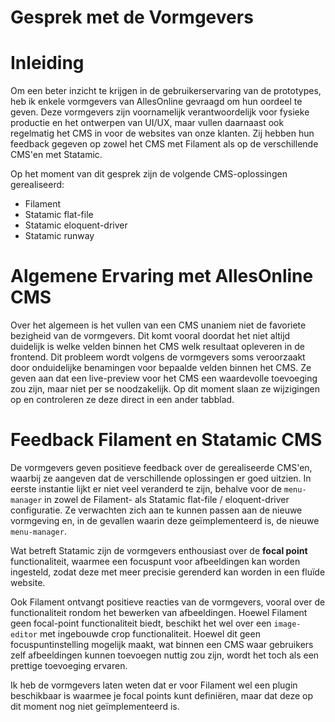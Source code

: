 # Gesprek met de Vormgevers

# Inleiding
Om een beter inzicht te krijgen in de gebruikerservaring van de prototypes, heb ik enkele vormgevers van AllesOnline gevraagd om hun oordeel te geven. Deze vormgevers zijn voornamelijk verantwoordelijk voor fysieke productie en het ontwerpen van UI/UX, maar vullen daarnaast ook regelmatig het CMS in voor de websites van onze klanten. Zij hebben hun feedback gegeven op zowel het CMS met Filament als op de verschillende CMS'en met Statamic.

Op het moment van dit gesprek zijn de volgende CMS-oplossingen gerealiseerd:
* Filament
* Statamic flat-file
* Statamic eloquent-driver
* Statamic runway

# Algemene Ervaring met AllesOnline CMS
Over het algemeen is het vullen van een CMS unaniem niet de favoriete bezigheid van de vormgevers. Dit komt vooral doordat het niet altijd duidelijk is welke velden binnen het CMS welk resultaat opleveren in de frontend. Dit probleem wordt volgens de vormgevers soms veroorzaakt door onduidelijke benamingen voor bepaalde velden binnen het CMS. Ze geven aan dat een live-preview voor het CMS een waardevolle toevoeging zou zijn, maar niet per se noodzakelijk. Op dit moment slaan ze wijzigingen op en controleren ze deze direct in een ander tabblad.

# Feedback Filament en Statamic CMS

De vormgevers geven positieve feedback over de gerealiseerde CMS'en, waarbij ze aangeven dat de verschillende oplossingen er goed uitzien. In eerste instantie lijkt er niet veel veranderd te zijn, behalve voor de `menu-manager` in zowel de Filament- als Statamic flat-file / eloquent-driver configuratie. Ze verwachten zich aan te kunnen passen aan de nieuwe vormgeving en, in de gevallen waarin deze geïmplementeerd is, de nieuwe `menu-manager`. 

Wat betreft Statamic zijn de vormgevers enthousiast over de **focal point** functionaliteit, waarmee een focuspunt voor afbeeldingen kan worden ingesteld, zodat deze met meer precisie gerenderd kan worden in een fluïde website.

Ook Filament ontvangt positieve reacties van de vormgevers, vooral over de functionaliteit rondom het bewerken van afbeeldingen. Hoewel Filament geen focal-point functionaliteit biedt, beschikt het wel over een `image-editor` met ingebouwde crop functionaliteit. Hoewel dit geen focuspuntinstelling mogelijk maakt, wat binnen een CMS waar gebruikers zelf afbeeldingen kunnen toevoegen nuttig zou zijn, wordt het toch als een prettige toevoeging ervaren. 

Ik heb de vormgevers laten weten dat er voor Filament wel een plugin beschikbaar is waarmee je focal points kunt definiëren, maar dat deze op dit moment nog niet geïmplementeerd is.